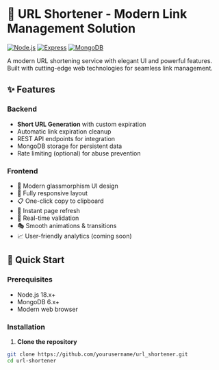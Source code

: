 # 🔗 URL Shortener - Modern Link Management Solution

[![Node.js](https://img.shields.io/badge/Node.js-18.x-green)](https://nodejs.org/)
[![Express](https://img.shields.io/badge/Express-4.x-blue)](https://expressjs.com/)
[![MongoDB](https://img.shields.io/badge/MongoDB-6.x-green)](https://www.mongodb.com/)

A modern URL shortening service with elegant UI and powerful features. Built with cutting-edge web technologies for seamless link management.

## ✨ Features

### Backend
- **Short URL Generation** with custom expiration
- Automatic link expiration cleanup
- REST API endpoints for integration
- MongoDB storage for persistent data
- Rate limiting (optional) for abuse prevention

### Frontend
- 🎨 Modern glassmorphism UI design
- 📱 Fully responsive layout
- 📋 One-click copy to clipboard
- 🔄 Instant page refresh
- 🚦 Real-time validation
- 🎭 Smooth animations & transitions
- 📈 User-friendly analytics (coming soon)

## 🚀 Quick Start

### Prerequisites
- Node.js 18.x+
- MongoDB 6.x+
- Modern web browser

### Installation

1. **Clone the repository**
```bash
git clone https://github.com/yourusername/url_shortener.git
cd url-shortener
